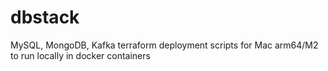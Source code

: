 # dbstack
MySQL, MongoDB, Kafka terraform deployment scripts for Mac arm64/M2 to run locally in docker containers
